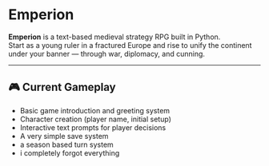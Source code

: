 # Emperion

**Emperion** is a text-based medieval strategy RPG built in Python.  
Start as a young ruler in a fractured Europe and rise to unify the continent under your banner — through war, diplomacy, and cunning.

---

## 🎮 Current Gameplay

- Basic game introduction and greeting system  
- Character creation (player name, initial setup)  
- Interactive text prompts for player decisions 
- A very simple save system
- a season based turn system
- i completely forgot everything
